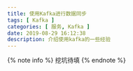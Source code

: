 ```yaml
---
title: 使用Kafka进行数据同步
tags: [ Kafka ]
categories: [ 服务, Kafka ]
date: 2019-08-29 16:12:38
description: 介绍使用kafka的一些经验
---
```


{% note info %}
挖坑待填
{% endnote %}
